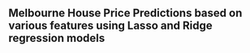 ## Melbourne House Price Predictions based on various features using Lasso and Ridge regression models
